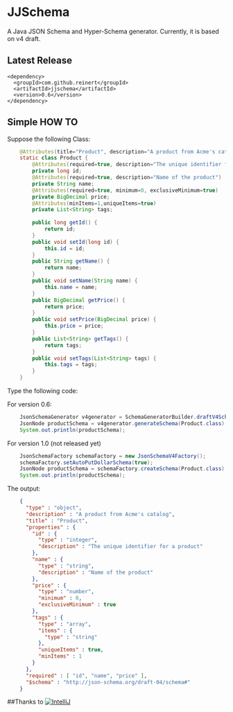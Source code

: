 JJSchema
===============

A Java JSON Schema and Hyper-Schema generator.
Currently, it is based on v4 draft.

Latest Release
----------------

    <dependency>
      <groupId>com.github.reinert</groupId>
      <artifactId>jjschema</artifactId>
      <version>0.6</version>
    </dependency>

Simple HOW TO
----------------

Suppose the following Class:
```java
    @Attributes(title="Product", description="A product from Acme's catalog")
    static class Product {
    	@Attributes(required=true, description="The unique identifier for a product")
    	private long id;
    	@Attributes(required=true, description="Name of the product")
    	private String name;
    	@Attributes(required=true, minimum=0, exclusiveMinimum=true)
    	private BigDecimal price;
    	@Attributes(minItems=1,uniqueItems=true)
    	private List<String> tags;
    	
    	public long getId() {
    		return id;
    	}
    	public void setId(long id) {
    		this.id = id;
    	}
    	public String getName() {
    		return name;
    	}	
    	public void setName(String name) {
    		this.name = name;
    	}
    	public BigDecimal getPrice() {
    		return price;
    	}
    	public void setPrice(BigDecimal price) {
    		this.price = price;
    	}
    	public List<String> getTags() {
    		return tags;
    	}
    	public void setTags(List<String> tags) {
    		this.tags = tags;
    	}
    }
```

Type the following code:

For version 0.6:
```java
    JsonSchemaGenerator v4generator = SchemaGeneratorBuilder.draftV4Schema().build();
    JsonNode productSchema = v4generator.generateSchema(Product.class);
    System.out.println(productSchema);
```

For version 1.0 (not released yet)
```java
    JsonSchemaFactory schemaFactory = new JsonSchemaV4Factory();
    schemaFactory.setAutoPutDollarSchema(true);
    JsonNode productSchema = schemaFactory.createSchema(Product.class);
    System.out.println(productSchema);
```

The output:

```json
    {
      "type" : "object",
      "description" : "A product from Acme's catalog",
      "title" : "Product",
      "properties" : {
        "id" : {
          "type" : "integer",
          "description" : "The unique identifier for a product"
        },
        "name" : {
          "type" : "string",
          "description" : "Name of the product"
        },
        "price" : {
          "type" : "number",
          "minimum" : 0,
          "exclusiveMinimum" : true
        },
        "tags" : {
          "type" : "array",
          "items" : {
            "type" : "string"
          },
          "uniqueItems" : true,
          "minItems" : 1
        }
      },
      "required" : [ "id", "name", "price" ],
      "$schema" : "http://json-schema.org/draft-04/schema#"
    }
```

##Thanks to
[![IntelliJ](https://lh6.googleusercontent.com/--QIIJfKrjSk/UJJ6X-UohII/AAAAAAAAAVM/cOW7EjnH778/s800/banner_IDEA.png)](http://www.jetbrains.com/idea/index.html)
